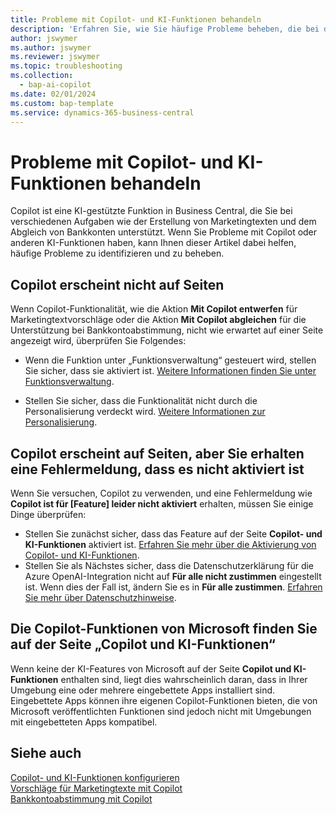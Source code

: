 ```yaml
---
title: Probleme mit Copilot- und KI-Funktionen behandeln
description: 'Erfahren Sie, wie Sie häufige Probleme beheben, die bei der Arbeit mit Copilot- und KI-Funktionen in Business Central auftreten können.'
author: jswymer
ms.author: jswymer
ms.reviewer: jswymer
ms.topic: troubleshooting
ms.collection:
  - bap-ai-copilot
ms.date: 02/01/2024
ms.custom: bap-template
ms.service: dynamics-365-business-central
---
```

# <a name="troubleshoot-copilot-and-ai-capabilities"></a>Probleme mit Copilot- und KI-Funktionen behandeln

Copilot ist eine KI-gestützte Funktion in Business Central, die Sie bei verschiedenen Aufgaben wie der Erstellung von Marketingtexten und dem Abgleich von Bankkonten unterstützt. Wenn Sie Probleme mit Copilot oder anderen KI-Funktionen haben, kann Ihnen dieser Artikel dabei helfen, häufige Probleme zu identifizieren und zu beheben.

## <a name="copilot-doesnt-appear-on-pages"></a>Copilot erscheint nicht auf Seiten

Wenn Copilot-Funktionalität, wie die Aktion **Mit Copilot entwerfen** für Marketingtextvorschläge oder die Aktion **Mit Copilot abgleichen** für die Unterstützung bei Bankkontoabstimmung, nicht wie erwartet auf einer Seite angezeigt wird, überprüfen Sie Folgendes:

- Wenn die Funktion unter „Funktionsverwaltung“ gesteuert wird, stellen Sie sicher, dass sie aktiviert ist. [Weitere Informationen finden Sie unter Funktionsverwaltung](admin-feature-management.md).

- Stellen Sie sicher, dass die Funktionalität nicht durch die Personalisierung verdeckt wird. [Weitere Informationen zur Personalisierung](ui-personalization-user.md).

## <a name="copilot-appears-on-pages-but-you-get-an-error-that-its-not-activated"></a>Copilot erscheint auf Seiten, aber Sie erhalten eine Fehlermeldung, dass es nicht aktiviert ist

Wenn Sie versuchen, Copilot zu verwenden, und eine Fehlermeldung wie **Copilot ist für \[Feature\] leider nicht aktiviert** erhalten, müssen Sie einige Dinge überprüfen:

- Stellen Sie zunächst sicher, dass das Feature auf der Seite **Copilot- und KI-Funktionen** aktiviert ist. [Erfahren Sie mehr über die Aktivierung von Copilot- und KI-Funktionen](enable-ai.md#activate-features). 
- Stellen Sie als Nächstes sicher, dass die Datenschutzerklärung für die Azure OpenAI-Integration nicht auf **Für alle nicht zustimmen** eingestellt ist. Wenn dies der Fall ist, ändern Sie es in **Für alle zustimmen**. [Erfahren Sie mehr über Datenschutzhinweise](privacy-notices-status.md).

## <a name="copilot-capabilities-from-microsoft-not-listed-on-copilot--ai-capabilities-page"></a>Die Copilot-Funktionen von Microsoft finden Sie auf der Seite „Copilot und KI-Funktionen“

Wenn keine der KI-Features von Microsoft auf der Seite **Copilot und KI-Funktionen** enthalten sind, liegt dies wahrscheinlich daran, dass in Ihrer Umgebung eine oder mehrere eingebettete Apps installiert sind. Eingebettete Apps können ihre eigenen Copilot-Funktionen bieten, die von Microsoft veröffentlichten Funktionen sind jedoch nicht mit Umgebungen mit eingebetteten Apps kompatibel.

## <a name="see-also"></a>Siehe auch

[Copilot- und KI-Funktionen konfigurieren](enable-ai.md)  
[Vorschläge für Marketingtexte mit Copilot](ai-overview.md)  
[Bankkontoabstimmung mit Copilot](bank-reconciliation-with-copilot.md)  
